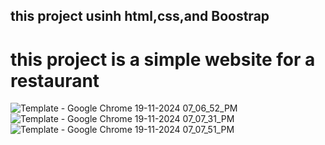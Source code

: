 ## this project usinh html,css,and Boostrap
# this project is a simple website for a restaurant
![Template - Google Chrome 19-11-2024 07_06_52_PM](https://github.com/user-attachments/assets/4bb178ce-6070-4347-92c8-4c544cc861c3)
![Template - Google Chrome 19-11-2024 07_07_31_PM](https://github.com/user-attachments/assets/6ddd475c-412c-4862-bf14-9e156e96a845)
![Template - Google Chrome 19-11-2024 07_07_51_PM](https://github.com/user-attachments/assets/bd82dfa7-0969-4e0f-a032-bf66c5c16039)
